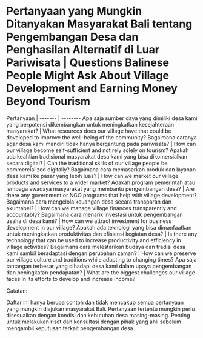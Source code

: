# Pertanyaan yang Mungkin Ditanyakan Masyarakat Bali tentang Pengembangan Desa dan Penghasilan Alternatif di Luar Pariwisata | Questions Balinese People Might Ask About Village Development and Earning Money Beyond Tourism
Pertanyaan |
------- | --------
Apa saja sumber daya yang dimiliki desa kami yang berpotensi dikembangkan untuk meningkatkan kesejahteraan masyarakat? | What resources does our village have that could be developed to improve the well-being of the community?
Bagaimana caranya agar desa kami mandiri tidak hanya bergantung pada pariwisata? | How can our village become self-sufficient and not rely solely on tourism?
Apakah ada keahlian tradisional masyarakat desa kami yang bisa dikomersialkan secara digital? | Can the traditional skills of our village people be commercialized digitally?
Bagaimana cara memasarkan produk dan layanan desa kami ke pasar yang lebih luas? | How can we market our village products and services to a wider market?
Adakah program pemerintah atau lembaga swadaya masyarakat yang membantu pengembangan desa? | Are there any government or NGO programs that help with village development?
Bagaimana cara mengelola keuangan desa secara transparan dan akuntabel? | How can we manage village finances transparently and accountably?
Bagaimana cara menarik investasi untuk pengembangan usaha di desa kami? | How can we attract investment for business development in our village?
Apakah ada teknologi yang bisa dimanfaatkan untuk meningkatkan produktivitas dan efisiensi kegiatan desa? | Is there any technology that can be used to increase productivity and efficiency in village activities?
Bagaimana cara melestarikan budaya dan tradisi desa kami sambil beradaptasi dengan perubahan zaman? | How can we preserve our village culture and traditions while adapting to changing times?
Apa saja tantangan terbesar yang dihadapi desa kami dalam upaya pengembangan dan peningkatan pendapatan? | What are the biggest challenges our village faces in its efforts to develop and increase income?

Catatan:

Daftar ini hanya berupa contoh dan tidak mencakup semua pertanyaan yang mungkin diajukan masyarakat Bali.
Pertanyaan tertentu mungkin perlu disesuaikan dengan kondisi dan kebutuhan desa masing-masing.
Penting untuk melakukan riset dan konsultasi dengan pihak yang ahli sebelum mengambil keputusan terkait pengembangan desa.
